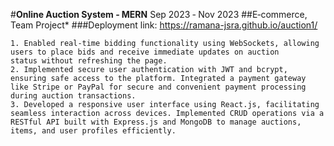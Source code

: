 #**Online Auction System ‑ MERN**                                                                                Sep 2023 ‑ Nov 2023
##E‑commerce, Team Project*
###Deployment link:  https://ramana-jsra.github.io/auction1/
```
1. Enabled real‑time bidding functionality using WebSockets, allowing users to place bids and receive immediate updates on auction
status without refreshing the page.
2. Implemented secure user authentication with JWT and bcrypt, ensuring safe access to the platform. Integrated a payment gateway like Stripe or PayPal for secure and convenient payment processing during auction transactions.
3. Developed a responsive user interface using React.js, facilitating seamless interaction across devices. Implemented CRUD operations via a RESTful API built with Express.js and MongoDB to manage auctions, items, and user profiles efficiently.
```
